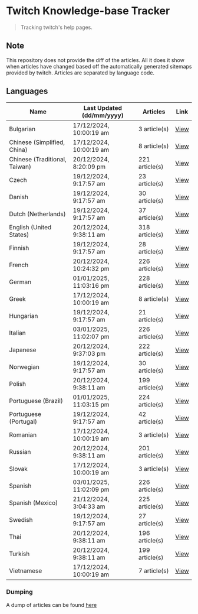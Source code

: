 # Twitch Knowledge-base Tracker
> Tracking twitch's help pages. 

## Note
This repository does not provide the diff of the articles. All it does it show when articles have changed based
off the automatically generated sitemaps provided by twitch. Articles are separated by language code.

## Languages

| Name                          | Last Updated (dd/mm/yyyy) | Articles       | Link                   |
|-------------------------------|---------------------------|----------------|------------------------|
| Bulgarian                     | 17/12/2024, 10:00:19 am   | 3 article(s)   | [View](docs/bg.md)     |
| Chinese (Simplified, China)   | 17/12/2024, 10:00:19 am   | 8 article(s)   | [View](docs/zh_CN.md)  |
| Chinese (Traditional, Taiwan) | 20/12/2024, 8:20:09 pm    | 221 article(s) | [View](docs/zh_TW.md)  |
| Czech                         | 19/12/2024, 9:17:57 am    | 23 article(s)  | [View](docs/cs.md)     |
| Danish                        | 19/12/2024, 9:17:57 am    | 30 article(s)  | [View](docs/da.md)     |
| Dutch (Netherlands)           | 19/12/2024, 9:17:57 am    | 37 article(s)  | [View](docs/nl_NL.md)  |
| English (United States)       | 20/12/2024, 9:38:11 am    | 318 article(s) | [View](docs/en_US.md)  |
| Finnish                       | 19/12/2024, 9:17:57 am    | 28 article(s)  | [View](docs/fi.md)     |
| French                        | 20/12/2024, 10:24:32 pm   | 226 article(s) | [View](docs/fr.md)     |
| German                        | 01/01/2025, 11:03:16 pm   | 228 article(s) | [View](docs/de.md)     |
| Greek                         | 17/12/2024, 10:00:19 am   | 8 article(s)   | [View](docs/el.md)     |
| Hungarian                     | 19/12/2024, 9:17:57 am    | 21 article(s)  | [View](docs/hu.md)     |
| Italian                       | 03/01/2025, 11:02:07 pm   | 226 article(s) | [View](docs/it.md)     |
| Japanese                      | 20/12/2024, 9:37:03 pm    | 222 article(s) | [View](docs/ja.md)     |
| Norwegian                     | 19/12/2024, 9:17:57 am    | 30 article(s)  | [View](docs/no.md)     |
| Polish                        | 20/12/2024, 9:38:11 am    | 199 article(s) | [View](docs/pl.md)     |
| Portuguese (Brazil)           | 01/01/2025, 11:03:15 pm   | 224 article(s) | [View](docs/pt_BR.md)  |
| Portuguese (Portugal)         | 19/12/2024, 9:17:57 am    | 42 article(s)  | [View](docs/pt_PT.md)  |
| Romanian                      | 17/12/2024, 10:00:19 am   | 3 article(s)   | [View](docs/ro.md)     |
| Russian                       | 20/12/2024, 9:38:11 am    | 201 article(s) | [View](docs/ru.md)     |
| Slovak                        | 17/12/2024, 10:00:19 am   | 3 article(s)   | [View](docs/sk.md)     |
| Spanish                       | 03/01/2025, 11:02:09 pm   | 226 article(s) | [View](docs/es.md)     |
| Spanish (Mexico)              | 21/12/2024, 3:04:33 am    | 225 article(s) | [View](docs/es_MX.md)  |
| Swedish                       | 19/12/2024, 9:17:57 am    | 27 article(s)  | [View](docs/sv.md)     |
| Thai                          | 20/12/2024, 9:38:11 am    | 196 article(s) | [View](docs/th.md)     |
| Turkish                       | 20/12/2024, 9:38:11 am    | 199 article(s) | [View](docs/tr.md)     |
| Vietnamese                    | 17/12/2024, 10:00:19 am   | 7 article(s)   | [View](docs/vi.md)     |

### Dumping
A dump of articles can be found [here](docs/RAW.md)